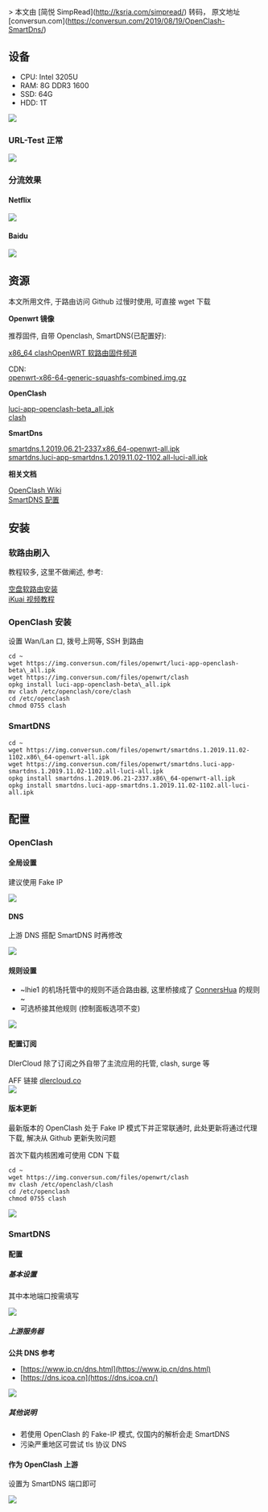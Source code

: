\> 本文由 \[简悦 SimpRead\](http://ksria.com/simpread/) 转码， 原文地址 \[conversun.com\](https://conversun.com/2019/08/19/OpenClash-SmartDns/)

[](#设备 "设备")设备
--------------

*   CPU: Intel 3205U
*   RAM: 8G DDR3 1600
*   SSD: 64G
*   HDD: 1T

[![](https://img.conversun.com/images/20201710251-KLm7NW.png!jpg)](https://img.conversun.com/images/20201710251-KLm7NW.png!jpg)

### [](#URL-Test-正常 "URL-Test 正常")URL-Test 正常

[![](https://img.conversun.com/images/20191226111714-KU7zop.jpg!jpg)](https://img.conversun.com/images/20191226111714-KU7zop.jpg!jpg)

### [](#分流效果 "分流效果")分流效果

#### [](#Netflix "Netflix")Netflix

[![](https://img.conversun.com/images/20191226111856-YFyvgn.jpg!jpg)](https://img.conversun.com/images/20191226111856-YFyvgn.jpg!jpg)

#### [](#Baidu "Baidu")Baidu

[![](https://img.conversun.com/images/20191226111929-vC0AFt.jpg!jpg)](https://img.conversun.com/images/20191226111929-vC0AFt.jpg!jpg)

[](#资源 "资源")资源
--------------

本文所用文件, 于路由访问 Github 过慢时使用, 可直接 wget 下载

**Openwrt 镜像**

推荐固件, 自带 Openclash, SmartDNS(已配置好):

[x86\_64 clashOpenWRT 软路由固件频道](https://t.me/clashOpenWRT233)

CDN:  
[openwrt-x86-64-generic-squashfs-combined.img.gz](https://img.conversun.com/files/openwrt/openwrt-x86-64-generic-squashfs-combined.img.gz)

**OpenClash**

[luci-app-openclash-beta\_all.ipk](https://img.conversun.com/files/openwrt/luci-app-openclash-beta_all.ipk)  
[clash](https://img.conversun.com/files/openwrt/clash)

**SmartDns**

[smartdns.1.2019.06.21-2337.x86\_64-openwrt-all.ipk](https://img.conversun.com/files/openwrt/smartdns.1.2019.11.02-1102.x86_64-openwrt-all.ipk)  
[smartdns.luci-app-smartdns.1.2019.11.02-1102.all-luci-all.ipk](https://img.conversun.com/files/openwrt/smartdns.luci-app-smartdns.1.2019.11.02-1102.all-luci-all.ipk)

**相关文档**

[OpenClash Wiki](https://github.com/vernesong/OpenClash/wiki)  
[SmartDNS 配置](https://github.com/pymumu/smartdns#openwrtlede)

[](#安装 "安装")安装
--------------

### [](#软路由刷入 "软路由刷入")软路由刷入

教程较多, 这里不做阐述, 参考:

[空盘软路由安装](https://medium.com/@muchenran2/%E7%A9%BA%E7%9B%98%E8%BD%AF%E8%B7%AF%E7%94%B1%E5%AE%89%E8%A3%85-lede-61e419301368)  
[iKuai 视频教程](https://www.ikuai8.com/?view=article&id=527&type=gw)

### [](#OpenClash-安装 "OpenClash 安装")OpenClash 安装

设置 Wan/Lan 口, 拨号上网等, SSH 到路由

```
cd ~
wget https://img.conversun.com/files/openwrt/luci-app-openclash-beta\_all.ipk
wget https://img.conversun.com/files/openwrt/clash
opkg install luci-app-openclash-beta\_all.ipk
mv clash /etc/openclash/core/clash
cd /etc/openclash
chmod 0755 clash
```

### [](#SmartDNS "SmartDNS")SmartDNS

```
cd ~
wget https://img.conversun.com/files/openwrt/smartdns.1.2019.11.02-1102.x86\_64-openwrt-all.ipk
wget https://img.conversun.com/files/openwrt/smartdns.luci-app-smartdns.1.2019.11.02-1102.all-luci-all.ipk
opkg install smartdns.1.2019.06.21-2337.x86\_64-openwrt-all.ipk
opkg install smartdns.luci-app-smartdns.1.2019.11.02-1102.all-luci-all.ipk
```

[](#配置 "配置")配置
--------------

### [](#OpenClash "OpenClash")OpenClash

#### [](#全局设置 "全局设置")全局设置

建议使用 Fake IP

[![](https://img.conversun.com/images/202017102430-tUFrIj.png!jpg)](https://img.conversun.com/images/202017102430-tUFrIj.png!jpg)

#### [](#DNS "DNS")DNS

上游 DNS 搭配 SmartDNS 时再修改

[![](https://img.conversun.com/images/202017102546-BaIR0i.png!jpg)](https://img.conversun.com/images/202017102546-BaIR0i.png!jpg)

#### [](#规则设置 "规则设置")规则设置

*   ~lhie1 的机场托管中的规则不适合路由器, 这里桥接成了 [ConnersHua](https://github.com/ConnersHua/Profiles) 的规则~
*   可选桥接其他规则 (控制面板选项不变)

[![](https://img.conversun.com/images/202017103218-TRKOQm.png!jpg)](https://img.conversun.com/images/202017103218-TRKOQm.png!jpg)

#### [](#配置订阅 "配置订阅")配置订阅

DlerCloud 除了订阅之外自带了主流应用的托管, clash, surge 等

AFF 链接 [dlercloud.co](https://dlercloud.co/auth/register?affid=28996)  
[![](https://img.conversun.com/images/202017103443-VnYx3v.png!jpg)](https://img.conversun.com/images/202017103443-VnYx3v.png!jpg)

#### [](#版本更新 "版本更新")版本更新

最新版本的 OpenClash 处于 Fake IP 模式下并正常联通时, 此处更新将通过代理下载, 解决从 Github 更新失败问题

首次下载内核困难可使用 CDN 下载

```
cd ~
wget https://img.conversun.com/files/openwrt/clash
mv clash /etc/openclash/clash
cd /etc/openclash
chmod 0755 clash
```

[![](https://img.conversun.com/images/202017103512-MUeOeH.png!jpg)](https://img.conversun.com/images/202017103512-MUeOeH.png!jpg)

### [](#SmartDNS-1 "SmartDNS")SmartDNS

#### [](#配置-1 "配置")配置

##### [](#基本设置 "基本设置")基本设置

其中本地端口按需填写

[![](https://img.conversun.com/images/202017101251-3o4AiL.png!jpg)](https://img.conversun.com/images/202017101251-3o4AiL.png!jpg)

##### [](#上游服务器 "上游服务器")上游服务器

**公共 DNS 参考**

*   [https://www.ip.cn/dns.html](https://www.ip.cn/dns.html)
*   [https://dns.icoa.cn](https://dns.icoa.cn/)

[![](https://img.conversun.com/images/20201710163-dwixIS.png!jpg)](https://img.conversun.com/images/20201710163-dwixIS.png!jpg)

##### [](#其他说明 "其他说明")其他说明

*   若使用 OpenClash 的 Fake-IP 模式, 仅国内的解析会走 SmartDNS
*   污染严重地区可尝试 tls 协议 DNS

#### [](#作为-OpenClash-上游 "作为 OpenClash 上游")作为 OpenClash 上游

设置为 SmartDNS 端口即可

[![](https://img.conversun.com/images/202017102333-eRDtWu.png!jpg)](https://img.conversun.com/images/202017102333-eRDtWu.png!jpg)